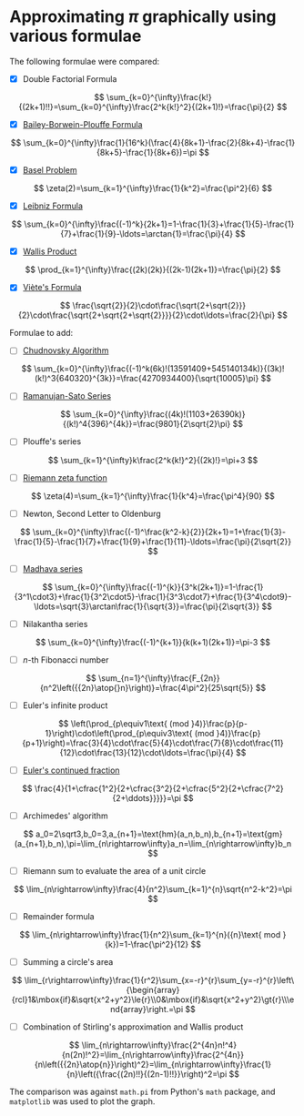 # Approximating $\pi$ graphically using various formulae

The following formulae were compared:
- [x] Double Factorial Formula

$$
\sum_{k=0}^{\infty}\frac{k!}{(2k+1)!!}=\sum_{k=0}^{\infty}\frac{2^k{k!}^2}{(2k+1)!}=\frac{\pi}{2}
$$

- [x] [Bailey-Borwein-Plouffe Formula](https://en.wikipedia.org/wiki/Bailey–Borwein–Plouffe_formula)

$$
\sum_{k=0}^{\infty}\frac{1}{16^k}(\frac{4}{8k+1}-\frac{2}{8k+4}-\frac{1}{8k+5}-\frac{1}{8k+6})=\pi
$$

- [x] [Basel Problem](https://en.wikipedia.org/wiki/Basel_problem)

$$
\zeta(2)=\sum_{k=1}^{\infty}\frac{1}{k^2}=\frac{\pi^2}{6}
$$

- [x] [Leibniz Formula](https://en.wikipedia.org/wiki/Leibniz_formula_for_pi)

$$
\sum_{k=0}^{\infty}\frac{(-1)^k}{2k+1}=1-\frac{1}{3}+\frac{1}{5}-\frac{1}{7}+\frac{1}{9}-\ldots=\arctan{1}=\frac{\pi}{4}
$$

- [x] [Wallis Product](https://en.wikipedia.org/wiki/Wallis_product)

$$
\prod_{k=1}^{\infty}\frac{(2k)(2k)}{(2k-1)(2k+1)}=\frac{\pi}{2}
$$

- [x] [Viète's Formula](https://en.wikipedia.org/wiki/Viète%27s_formula)

$$
\frac{\sqrt{2}}{2}\cdot\frac{\sqrt{2+\sqrt{2}}}{2}\cdot\frac{\sqrt{2+\sqrt{2+\sqrt{2}}}}{2}\cdot\ldots=\frac{2}{\pi}
$$

Formulae to add:
- [ ] [Chudnovsky Algorithm](https://en.wikipedia.org/wiki/Chudnovsky_algorithm)

$$
\sum_{k=0}^{\infty}\frac{(-1)^k(6k)!(13591409+545140134k)}{(3k)!(k!)^3{640320}^{3k}}=\frac{4270934400}{\sqrt{10005}\pi}
$$

- [ ] [Ramanujan-Sato Series](https://en.wikipedia.org/wiki/Ramanujan–Sato_series)

$$
\sum_{k=0}^{\infty}\frac{(4k)!(1103+26390k)}{(k!)^4{396}^{4k}}=\frac{9801}{2\sqrt{2}\pi}
$$

- [ ] Plouffe's series

$$
\sum_{k=1}^{\infty}k\frac{2^k{k!}^2}{(2k)!}=\pi+3
$$

- [ ] [Riemann zeta function](https://en.wikipedia.org/wiki/Riemann_zeta_function)

$$
\zeta(4)=\sum_{k=1}^{\infty}\frac{1}{k^4}=\frac{\pi^4}{90}
$$

- [ ] Newton, Second Letter to Oldenburg

$$
\sum_{k=0}^{\infty}\frac{(-1)^\frac{k^2-k}{2}}{2k+1}=1+\frac{1}{3}-\frac{1}{5}-\frac{1}{7}+\frac{1}{9}+\frac{1}{11}-\ldots=\frac{\pi}{2\sqrt{2}}
$$

- [ ] [Madhava series](https://en.wikipedia.org/wiki/Madhava_series)

$$
\sum_{k=0}^{\infty}\frac{(-1)^{k}}{3^k(2k+1)}=1-\frac{1}{3^1\cdot3}+\frac{1}{3^2\cdot5}-\frac{1}{3^3\cdot7}+\frac{1}{3^4\cdot9}-\ldots=\sqrt{3}\arctan\frac{1}{\sqrt{3}}=\frac{\pi}{2\sqrt{3}}
$$

- [ ] Nilakantha series

$$
\sum_{k=0}^{\infty}\frac{(-1)^{k+1}}{k(k+1)(2k+1)}=\pi-3
$$

- [ ] $n$-th Fibonacci number

$$
\sum_{n=1}^{\infty}\frac{F_{2n}}{n^2\left({{2n}\atop{}n}\right)}=\frac{4\pi^2}{25\sqrt{5}}
$$

- [ ] Euler's infinite product

$$
\left(\prod_{p\equiv1\text{ (mod }4)}\frac{p}{p-1}\right)\cdot\left(\prod_{p\equiv3\text{ (mod }4)}\frac{p}{p+1}\right)=\frac{3}{4}\cdot\frac{5}{4}\cdot\frac{7}{8}\cdot\frac{11}{12}\cdot\frac{13}{12}\cdot\ldots=\frac{\pi}{4}
$$

- [ ] [Euler's continued fraction](https://en.wikipedia.org/wiki/Euler%27s_continued_fraction_formula#A_continued_fraction_for_π)

$$
\frac{4}{1+\cfrac{1^2}{2+\cfrac{3^2}{2+\cfrac{5^2}{2+\cfrac{7^2}{2+\ddots}}}}}=\pi
$$

- [ ] Archimedes' algorithm

$$
a_0=2\sqrt3,b_0=3,a_{n+1}=\text{hm}(a_n,b_n),b_{n+1}=\text{gm}(a_{n+1},b_n),\pi=\lim_{n\rightarrow\infty}a_n=\lim_{n\rightarrow\infty}b_n
$$

- [ ] Riemann sum to evaluate the area of a unit circle

$$
\lim_{n\rightarrow\infty}\frac{4}{n^2}\sum_{k=1}^{n}\sqrt{n^2-k^2}=\pi
$$

- [ ] Remainder formula

$$
\lim_{n\rightarrow\infty}\frac{1}{n^2}\sum_{k=1}^{n}({n}\text{ mod }{k})=1-\frac{\pi^2}{12}
$$

- [ ] Summing a circle's area

$$
\lim_{r\rightarrow\infty}\frac{1}{r^2}\sum_{x=-r}^{r}\sum_{y=-r}^{r}\left\{\begin{array}{rcl}1&\mbox{if}&\sqrt{x^2+y^2}\le{r}\\0&\mbox{if}&\sqrt{x^2+y^2}\gt{r}\\\end{array}\right.=\pi
$$

- [ ] Combination of Stirling's approximation and Wallis product

$$
\lim_{n\rightarrow\infty}\frac{2^{4n}n!^4}{n(2n)!^2}=\lim_{n\rightarrow\infty}\frac{2^{4n}}{n\left({{2n}\atop{n}}\right)^2}=\lim_{n\rightarrow\infty}\frac{1}{n}\left({\frac{(2n)!!}{(2n-1)!!}}\right)^2=\pi
$$

The comparison was against `math.pi` from Python's `math` package, and `matplotlib` was used to plot the graph.

